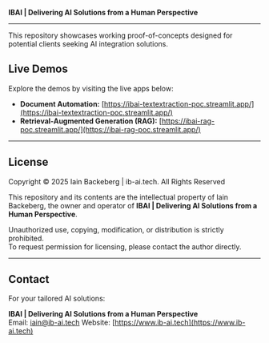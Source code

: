 
**IBAI | Delivering AI Solutions from a Human Perspective**

---

This repository showcases working proof-of-concepts designed for potential clients seeking AI integration solutions.

## Live Demos

Explore the demos by visiting the live apps below:

- **Document Automation:** [https://ibai-textextraction-poc.streamlit.app/](https://ibai-textextraction-poc.streamlit.app/)
- **Retrieval-Augmented Generation (RAG):** [https://ibai-rag-poc.streamlit.app/](https://ibai-rag-poc.streamlit.app/)


---

## License

Copyright © 2025 Iain Backeberg | ib-ai.tech. All Rights Reserved

This repository and its contents are the intellectual property of Iain Backeberg, the owner and operator of **IBAI | Delivering AI Solutions from a Human Perspective**.

Unauthorized use, copying, modification, or distribution is strictly prohibited.  
To request permission for licensing, please contact the author directly.

---

## Contact

For your tailored AI solutions:

**IBAI | Delivering AI Solutions from a Human Perspective**  
Email: [iain@ib-ai.tech](mailto:iain@ib-ai.tech) 
Website: [https://www.ib-ai.tech](https://www.ib-ai.tech)
